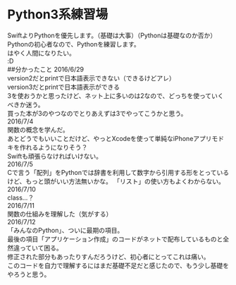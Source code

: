 # Python3系練習場   
SwiftよりPythonを優先します。（基礎は大事）（Pythonは基礎なのか否か）  
Pythonの初心者なので、Pythonを練習します。  
はやく人間になりたい。  
:D  
##分かったこと
2016/6/29  
version2だとprintで日本語表示できない（できるけどアレ）  
version3だとprintで日本語表示ができる  
3を使おうかと思ったけど、ネット上に多いのは2なので、どっちを使っていくべきか迷う。  
買った本が3のやつなのでとりあえずは3でやってこうかと思う。  
2016/7/4  
関数の概念を学んだ。  
あとどうでもいいことだけど、やっとXcodeを使って単純なiPhoneアプリモドキを作れるようになりそう？  
Swiftも頑張らなければいけない。  
2016/7/5  
Cで言う「配列」をPythonでは辞書を利用して数字から引用する形をとっているけど、もっと頭がいい方法無いかな。
「リスト」の使い方もよくわからない。  
2016/7/10  
class...？  
2016/7/11  
関数の仕組みを理解した（気がする）  
2016/7/12  
「みんなのPython」、ついに最期の項目。  
最後の項目「アプリケーション作成」のコードがネットで配布しているものと全然違っていて困る。  
修正された部分もあったりすんだろうけど、初心者にとってこれは痛い。  
このコードを自力で理解するにはまだ基礎不足だと感じたので、もう少し基礎をやろうと思う。  
